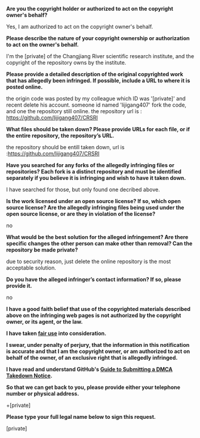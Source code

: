 **Are you the copyright holder or authorized to act on the copyright owner's behalf?**

Yes, I am authorized to act on the copyright owner's behalf.

**Please describe the nature of your copyright ownership or authorization to act on the owner's behalf.**

I'm the [private] of the Changjiang River scientific research institute, and the copyright of the repository owns by the institute.

**Please provide a detailed description of the original copyrighted work that has allegedly been infringed. If possible, include a URL to where it is posted online.**

the origin code was posted by my colleague which ID was '[private]' and recent delete his account. someone id named 'lijigang407' fork the code, and one the repository still online. the repository url is :  
https://github.com/lijigang407/CRSRI

**What files should be taken down? Please provide URLs for each file, or if the entire repository, the repository’s URL.**

the repository should be entill taken down, url is :https://github.com/lijigang407/CRSRI

**Have you searched for any forks of the allegedly infringing files or repositories? Each fork is a distinct repository and must be identified separately if you believe it is infringing and wish to have it taken down.**

I have searched for those, but only found one decribed above.

**Is the work licensed under an open source license? If so, which open source license? Are the allegedly infringing files being used under the open source license, or are they in violation of the license?**

no

**What would be the best solution for the alleged infringement? Are there specific changes the other person can make other than removal? Can the repository be made private?**

due to security reason, just delete the online repository is the most acceptable solution.

**Do you have the alleged infringer’s contact information? If so, please provide it.**

no

**I have a good faith belief that use of the copyrighted materials described above on the infringing web pages is not authorized by the copyright owner, or its agent, or the law.**

**I have taken <a href="https://www.lumendatabase.org/topics/22">fair use</a> into consideration.**

**I swear, under penalty of perjury, that the information in this notification is accurate and that I am the copyright owner, or am authorized to act on behalf of the owner, of an exclusive right that is allegedly infringed.**

**I have read and understand GitHub's <a href="https://docs.github.com/articles/guide-to-submitting-a-dmca-takedown-notice/">Guide to Submitting a DMCA Takedown Notice</a>.**

**So that we can get back to you, please provide either your telephone number or physical address.**

+[private]

**Please type your full legal name below to sign this request.**

[private]
